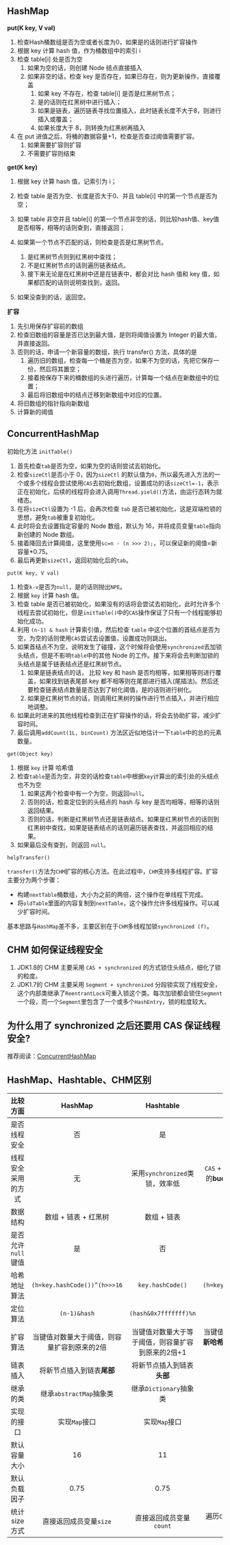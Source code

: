 ## HashMap

**put(K key, V val)**

1. 检查Hash桶数组是否为空或者长度为0，如果是的话则进行扩容操作
2. 根据 key 计算 hash 值，作为桶数组中的索引 i
3. 检查 table[i] 处是否为空
   1. 如果为空的话，则创建 Node 结点直接插入
   2. 如果非空的话，检查 key 是否存在，如果已存在，则为更新操作，直接覆盖
      1. 如果 key 不存在，检查 table[i] 是否是红黑树节点；
      2. 是的话则在红黑树中进行插入；
      3. 如果是链表，遍历链表寻找位置插入，此时链表长度不大于8，则进行插入或覆盖；
      4. 如果长度大于 8，则转换为红黑树再插入
4. 在 put 进值之后，将桶的数据容量+1，检查是否查过阈值需要扩容。
   1. 如果需要扩容则扩容
   2. 不需要扩容则结束

**get(K key)**

1. 根据 key 计算 hash 值，记索引为 i；
2. 检查 table 是否为空、长度是否大于0、并且 table[i] 中的第一个节点是否为空；
3. 如果 table 非空并且 table[i] 的第一个节点非空的话，则比较hash值、key值是否相等，相等的话则查到，直接返回；

4. 如果第一个节点不匹配的话，则检查是否是红黑树节点。
      1. 是红黑树节点则到红黑树中查找；
      2. 不是红黑树节点的话则遍历链表结点。
      3. 接下来无论是在红黑树中还是在链表中，都会对比 hash 值和 key 值，如果都匹配的话则说明查找到，返回。

5. 如果没查到的话，返回空。

**扩容**

1. 先引用保存扩容前的数组
2. 检查旧数组的容量是否已达到最大值，是则将阈值设置为 Integer 的最大值，并直接返回。
3. 否则的话，申请一个新容量的数组，执行 transfer() 方法，具体的是
   1. 遍历旧的数组，检查每一个桶是否为空，如果不为空的话，先把它保存一份，然后将其置空；
   2. 接着按保存下来的桶数组的头进行遍历，计算每一个结点在新数组中的位置；
   3. 最后将旧数组中的结点迁移到新数组中对应的位置。
4. 将旧数组的指针指向新数组
5. 计算新的阈值

## ConcurrentHashMap

初始化方法 `initTable()`

1. 首先检查`tab`是否为空，如果为空的话则尝试去初始化。
2. 检查`sizeCtl`是否小于 0，因为`sizeCtl` 的默认值为`0`，所以最先进入方法的一个或多个线程会尝试使用`CAS`去初始化数组，设置成功的话`sizeCtl=-1`，表示正在初始化，后续的线程将会进入调用`Thread.yield()`方法，由运行态转为就绪态。
3. 在将`sizeCtl`设置为 -1 后，会再次检查 `tab` 是否已被初始化，这是双端检锁的思想，避免`tab`被重复初始化。
4. 此时将会去设置指定容量的 Node 数组，默认为 16，并将成员变量`table`指向新创建的 Node 数组。
5. 接着降回去计算阈值，这里使用`sc=n - (n >>> 2);`，可以保证新的阈值=新容量*0.75。
6. 最后再更新`sizeCtl`，返回初始化后的`tab`。

`put(K key, V val)`

1. 检查`k-v`是否为`null`，是的话则抛出`NPE`。
2. 根据 `key` 计算 hash 值。
3. 检查 table 是否已被初始化，如果没有的话将会尝试去初始化，此时允许多个线程去尝试初始化，但是`initTable()`中的`CAS`操作保证了只有一个线程能够初始化成功。
4. 利用 `(n-1) & hash` 计算索引值，然后检查 `table` 中这个位置的首结点是否为空，为空的话则使用`CAS`尝试去设置值，设置成功则跳出。
5. 如果首结点不为空，说明发生了碰撞，这个时候将会使用`synchronized`去加锁头结点，但是不影响`table`中的其他 Node 的工作。接下来将会去判断加锁的头结点是属于链表结点还是红黑树节点。
   1. 如果是链表结点的话， 比较 key 和 hash 是否均相等，如果相等则进行覆盖，如果找到链表尾部 key 都不相等则在尾部进行插入(尾插法)。然后还要检查链表结点数量是否达到了树化阈值，是的话则进行树化。
   2. 如果是红黑树节点的话，则调用红黑树的操作进行节点插入，并进行相应地调整。
6. 如果此时进来的其他线程检查到正在扩容操作的话，将会去协助扩容，减少扩容时间。
7. 最后调用`addCount(1L, binCount)` 方法区近似地估计一下`table`中的总的元素数量。

`get(Object key)`

1. 根据 `key` 计算 哈希值
2. 检查`table`是否为空，非空的话检查`table`中根据`key`计算出的索引处的头结点也不为空
   1. 如果这两个检查中有一个为空，则返回`null`。
   2. 否则的话，检查定位到的头结点的 hash 与 key 是否均相等，相等的话则返回结果。
   3. 否则的话，判断是红黑树节点还是链表结点。如果是红黑树节点的话则到红黑树中查找，如果是链表结点的话则遍历链表查找，并返回相应的结果。
3. 如果最后没有查到，则返回 `null`。

`helpTransfer()`

`transfer()`方法为`CHM`扩容的核心方法。在此过程中，`CHM`支持多线程扩容。扩容主要分为两个步骤：

- 构建`nextTable`桶数组，大小为之前的两倍，这个操作在单线程下完成。
- 将`oldTable`里面的内容复制到`nextTable`，这个操作允许多线程操作。可以减少扩容时间。

基本思路与`HashMap`差不多，主要区别在于`CHM`多线程加锁`synchronized (f)`。

## CHM 如何保证线程安全

1. JDK1.8的 CHM 主要采用 `CAS + synchronized` 的方式锁住头结点，细化了锁的粒度。
2. JDK1.7的 CHM 主要采用 `Segment + synchronized` 分段锁实现了线程安全，这个内部类继承了`ReentrantLock`可重入锁这个类。每次加锁都会锁住`Segment`一个段，而一个`Segment`里包含了一个或多个`HashEntry`，锁的粒度较大。

## 为什么用了 synchronized 之后还要用 CAS 保证线程安全?



推荐阅读：[ConcurrentHashMap](https://raymond-zhao.top/2020/07/09/2020-07-09-JUC-ConcurrentHashMap/)

## HashMap、Hashtable、CHM区别

|      比较方面      |                 **HashMap**                 |                   **Hashtable**                   |                    **ConcurrentHashMap**                     |
| :----------------: | :-----------------------------------------: | :-----------------------------------------------: | :----------------------------------------------------------: |
|    是否线程安全    |                     否                      |                        是                         |                              是                              |
| 线程安全采用的方式 |                     无                      |          采用`synchronized`类锁，效率低           | `CAS` + `synchronized`，锁住的只有当前操作的**bucket**，不影响其他线程对其他bucket的操作，效率高 |
|      数据结构      |            数组 + 链表 + 红黑树             |                    数组 + 链表                    |                     数组 + 链表 + 红黑树                     |
| 是否允许`null`键值 |                     是                      |                        否                         |                              否                              |
|    哈希地址算法    |        `(h=key.hashCode())^(h>>>16`         |                 `key.hashCode()`                  |           `(h=key.hashCode())^(h>>>16)&0x7fffffff`           |
|      定位算法      |                `(n-1)&hash`                 |               `(hash&0x7fffffff)%n`               |                         `(n-1)&hash`                         |
|      扩容算法      | 当键值对数量大于阈值，则容量扩容到原来的2倍 | 当键值对数量大于等于阈值，则容量扩容到原来的2倍+1 | 当键值对数量大于等于sizeCtl，**单线程创建新哈希表，多线程复制bucket到新哈希表**，容量扩容到原来的2倍 |
|      链表插入      |         将新节点插入到链表**尾部**          |            将新节点插入到链表**头部**             |                  将新节点插入到链表**尾部**                  |
|      继承的类      |           继承`abstractMap`抽象类           |              继承`Dictionary`抽象类               |                   继承`abstractMap`抽象类                    |
|     实现的接口     |                实现`Map`接口                |                   实现`Map`接口                   |                   实现`ConcurrentMap`接口                    |
|    默认容量大小    |                     16                      |                        11                         |                              16                              |
|    默认负载因子    |                    0.75                     |                       0.75                        |                             0.75                             |
|   统计 size 方式   |           直接返回成员变量`size`            |              直接返回成员变量`count`              | 遍历`CounterCell`数组的值进行累加，最后加上`baseCount`的值即为`size` |

